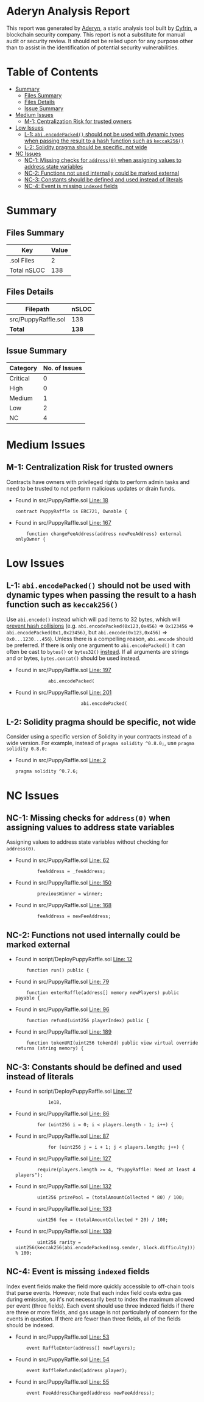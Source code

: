 # Aderyn Analysis Report

This report was generated by [Aderyn](https://github.com/Cyfrin/aderyn), a static analysis tool built by [Cyfrin](https://cyfrin.io), a blockchain security company. This report is not a substitute for manual audit or security review. It should not be relied upon for any purpose other than to assist in the identification of potential security vulnerabilities.
# Table of Contents

- [Summary](#summary)
  - [Files Summary](#files-summary)
  - [Files Details](#files-details)
  - [Issue Summary](#issue-summary)
- [Medium Issues](#medium-issues)
  - [M-1: Centralization Risk for trusted owners](#m-1-centralization-risk-for-trusted-owners)
- [Low Issues](#low-issues)
  - [L-1: `abi.encodePacked()` should not be used with dynamic types when passing the result to a hash function such as `keccak256()`](#l-1-abiencodepacked-should-not-be-used-with-dynamic-types-when-passing-the-result-to-a-hash-function-such-as-keccak256)
  - [L-2: Solidity pragma should be specific, not wide](#l-2-solidity-pragma-should-be-specific-not-wide)
- [NC Issues](#nc-issues)
  - [NC-1: Missing checks for `address(0)` when assigning values to address state variables](#nc-1-missing-checks-for-address0-when-assigning-values-to-address-state-variables)
  - [NC-2: Functions not used internally could be marked external](#nc-2-functions-not-used-internally-could-be-marked-external)
  - [NC-3: Constants should be defined and used instead of literals](#nc-3-constants-should-be-defined-and-used-instead-of-literals)
  - [NC-4: Event is missing `indexed` fields](#nc-4-event-is-missing-indexed-fields)


# Summary

## Files Summary

| Key | Value |
| --- | --- |
| .sol Files | 2 |
| Total nSLOC | 138 |


## Files Details

| Filepath | nSLOC |
| --- | --- |
| src/PuppyRaffle.sol | 138 |
| **Total** | **138** |


## Issue Summary

| Category | No. of Issues |
| --- | --- |
| Critical | 0 |
| High | 0 |
| Medium | 1 |
| Low | 2 |
| NC | 4 |


# Medium Issues

## M-1: Centralization Risk for trusted owners

Contracts have owners with privileged rights to perform admin tasks and need to be trusted to not perform malicious updates or drain funds.

- Found in src/PuppyRaffle.sol [Line: 18](src/PuppyRaffle.sol#L18)

	```solidity
	contract PuppyRaffle is ERC721, Ownable {
	```

- Found in src/PuppyRaffle.sol [Line: 167](src/PuppyRaffle.sol#L167)

	```solidity
	    function changeFeeAddress(address newFeeAddress) external onlyOwner {
	```



# Low Issues

## L-1: `abi.encodePacked()` should not be used with dynamic types when passing the result to a hash function such as `keccak256()`

Use `abi.encode()` instead which will pad items to 32 bytes, which will [prevent hash collisions](https://docs.soliditylang.org/en/v0.8.13/abi-spec.html#non-standard-packed-mode) (e.g. `abi.encodePacked(0x123,0x456)` => `0x123456` => `abi.encodePacked(0x1,0x23456)`, but `abi.encode(0x123,0x456)` => `0x0...1230...456`). Unless there is a compelling reason, `abi.encode` should be preferred. If there is only one argument to `abi.encodePacked()` it can often be cast to `bytes()` or `bytes32()` [instead](https://ethereum.stackexchange.com/questions/30912/how-to-compare-strings-in-solidity#answer-82739).
If all arguments are strings and or bytes, `bytes.concat()` should be used instead.

- Found in src/PuppyRaffle.sol [Line: 197](src/PuppyRaffle.sol#L197)

	```solidity
	            abi.encodePacked(
	```

- Found in src/PuppyRaffle.sol [Line: 201](src/PuppyRaffle.sol#L201)

	```solidity
	                        abi.encodePacked(
	```



## L-2: Solidity pragma should be specific, not wide

Consider using a specific version of Solidity in your contracts instead of a wide version. For example, instead of `pragma solidity ^0.8.0;`, use `pragma solidity 0.8.0;`

- Found in src/PuppyRaffle.sol [Line: 2](src/PuppyRaffle.sol#L2)

	```solidity
	pragma solidity ^0.7.6;
	```



# NC Issues

## NC-1: Missing checks for `address(0)` when assigning values to address state variables

Assigning values to address state variables without checking for `address(0)`.

- Found in src/PuppyRaffle.sol [Line: 62](src/PuppyRaffle.sol#L62)

	```solidity
	        feeAddress = _feeAddress;
	```

- Found in src/PuppyRaffle.sol [Line: 150](src/PuppyRaffle.sol#L150)

	```solidity
	        previousWinner = winner;
	```

- Found in src/PuppyRaffle.sol [Line: 168](src/PuppyRaffle.sol#L168)

	```solidity
	        feeAddress = newFeeAddress;
	```



## NC-2: Functions not used internally could be marked external



- Found in script/DeployPuppyRaffle.sol [Line: 12](script/DeployPuppyRaffle.sol#L12)

	```solidity
	    function run() public {
	```

- Found in src/PuppyRaffle.sol [Line: 79](src/PuppyRaffle.sol#L79)

	```solidity
	    function enterRaffle(address[] memory newPlayers) public payable {
	```

- Found in src/PuppyRaffle.sol [Line: 96](src/PuppyRaffle.sol#L96)

	```solidity
	    function refund(uint256 playerIndex) public {
	```

- Found in src/PuppyRaffle.sol [Line: 189](src/PuppyRaffle.sol#L189)

	```solidity
	    function tokenURI(uint256 tokenId) public view virtual override returns (string memory) {
	```



## NC-3: Constants should be defined and used instead of literals



- Found in script/DeployPuppyRaffle.sol [Line: 17](script/DeployPuppyRaffle.sol#L17)

	```solidity
	            1e18,
	```

- Found in src/PuppyRaffle.sol [Line: 86](src/PuppyRaffle.sol#L86)

	```solidity
	        for (uint256 i = 0; i < players.length - 1; i++) {
	```

- Found in src/PuppyRaffle.sol [Line: 87](src/PuppyRaffle.sol#L87)

	```solidity
	            for (uint256 j = i + 1; j < players.length; j++) {
	```

- Found in src/PuppyRaffle.sol [Line: 127](src/PuppyRaffle.sol#L127)

	```solidity
	        require(players.length >= 4, "PuppyRaffle: Need at least 4 players");
	```

- Found in src/PuppyRaffle.sol [Line: 132](src/PuppyRaffle.sol#L132)

	```solidity
	        uint256 prizePool = (totalAmountCollected * 80) / 100;
	```

- Found in src/PuppyRaffle.sol [Line: 133](src/PuppyRaffle.sol#L133)

	```solidity
	        uint256 fee = (totalAmountCollected * 20) / 100;
	```

- Found in src/PuppyRaffle.sol [Line: 139](src/PuppyRaffle.sol#L139)

	```solidity
	        uint256 rarity = uint256(keccak256(abi.encodePacked(msg.sender, block.difficulty))) % 100;
	```



## NC-4: Event is missing `indexed` fields

Index event fields make the field more quickly accessible to off-chain tools that parse events. However, note that each index field costs extra gas during emission, so it's not necessarily best to index the maximum allowed per event (three fields). Each event should use three indexed fields if there are three or more fields, and gas usage is not particularly of concern for the events in question. If there are fewer than three fields, all of the fields should be indexed.

- Found in src/PuppyRaffle.sol [Line: 53](src/PuppyRaffle.sol#L53)

	```solidity
	    event RaffleEnter(address[] newPlayers);
	```

- Found in src/PuppyRaffle.sol [Line: 54](src/PuppyRaffle.sol#L54)

	```solidity
	    event RaffleRefunded(address player);
	```

- Found in src/PuppyRaffle.sol [Line: 55](src/PuppyRaffle.sol#L55)

	```solidity
	    event FeeAddressChanged(address newFeeAddress);
	```



